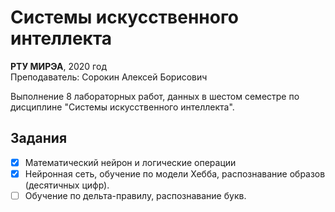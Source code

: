 # Системы искусственного интеллекта

**РТУ МИРЭА**, 2020 год  
Преподаватель: Сорокин Алексей Борисович

Выполнение 8 лабораторных работ, данных в шестом семестре по дисциплине "Системы искусственного интеллекта".

## Задания

- [x] Математический нейрон и логические операции
- [x] Нейронная сеть, обучение по модели Хебба, распознавание образов (десятичных цифр).
- [ ] Обучение по дельта-правилу, распознавание букв.
